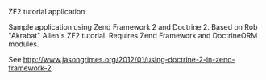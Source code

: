 ZF2 tutorial application

Sample application using Zend Framework 2 and Doctrine 2. Based on Rob "Akrabat" Allen's ZF2 tutorial. Requires Zend Framework and DoctrineORM modules.

See http://www.jasongrimes.org/2012/01/using-doctrine-2-in-zend-framework-2
